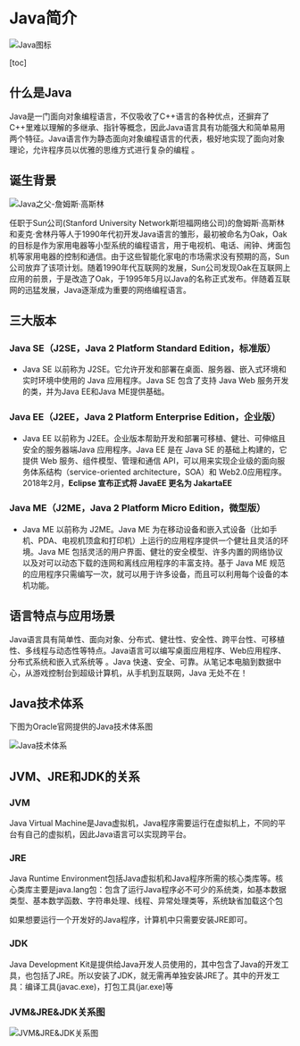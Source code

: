 # Java简介

![Java图标](https://img-blog.csdnimg.cn/20190826135655712.png)

[toc]



## 什么是Java

 Java是一门面向对象编程语言，不仅吸收了C++语言的各种优点，还摒弃了C++里难以理解的多继承、指针等概念，因此Java语言具有功能强大和简单易用两个特征。Java语言作为静态面向对象编程语言的代表，极好地实现了面向对象理论，允许程序员以优雅的思维方式进行复杂的编程 。



## 诞生背景
![Java之父-詹姆斯·高斯林](https://img-blog.csdnimg.cn/2019082613571791.jpg)

 任职于Sun公司(Stanford University Network斯坦福网络公司)的詹姆斯·高斯林和麦克·舍林丹等人于1990年代初开发Java语言的雏形，最初被命名为Oak，Oak的目标是作为家用电器等小型系统的编程语言，用于电视机、电话、闹钟、烤面包机等家用电器的控制和通信。由于这些智能化家电的市场需求没有预期的高，Sun公司放弃了该项计划。随着1990年代互联网的发展，Sun公司发现Oak在互联网上应用的前景，于是改造了Oak，于1995年5月以Java的名称正式发布。伴随着互联网的迅猛发展，Java逐渐成为重要的网络编程语言。



## 三大版本

### Java SE（J2SE，Java 2 Platform Standard Edition，标准版）

- Java SE 以前称为 J2SE。它允许开发和部署在桌面、服务器、嵌入式环境和实时环境中使用的 Java 应用程序。Java SE 包含了支持 Java Web 服务开发的类，并为Java EE和Java ME提供基础。

### Java EE（J2EE，Java 2 Platform Enterprise Edition，企业版）

- Java EE 以前称为 J2EE。企业版本帮助开发和部署可移植、健壮、可伸缩且安全的服务器端Java 应用程序。Java EE 是在 Java SE 的基础上构建的，它提供 Web 服务、组件模型、管理和通信 API，可以用来实现企业级的面向服务体系结构（service-oriented architecture，SOA）和 Web2.0应用程序。2018年2月，**Eclipse 宣布正式将 JavaEE 更名为 JakartaEE**

### Java ME（J2ME，Java 2 Platform Micro Edition，微型版）

- Java ME 以前称为 J2ME。Java ME 为在移动设备和嵌入式设备（比如手机、PDA、电视机顶盒和打印机）上运行的应用程序提供一个健壮且灵活的环境。Java ME 包括灵活的用户界面、健壮的安全模型、许多内置的网络协议以及对可以动态下载的连网和离线应用程序的丰富支持。基于 Java ME 规范的应用程序只需编写一次，就可以用于许多设备，而且可以利用每个设备的本机功能。



## 语言特点与应用场景

 Java语言具有简单性、面向对象、分布式、健壮性、安全性、跨平台性、可移植性、多线程与动态性等特点。Java语言可以编写桌面应用程序、Web应用程序、分布式系统和嵌入式系统等 。Java 快速、安全、可靠。从笔记本电脑到数据中心，从游戏控制台到超级计算机，从手机到互联网，Java 无处不在！



## Java技术体系

下图为Oracle官网提供的Java技术体系图

![Java技术体系](https://img-blog.csdnimg.cn/20190826135741553.png)





## JVM、JRE和JDK的关系

### JVM

Java Virtual Machine是Java虚拟机，Java程序需要运行在虚拟机上，不同的平台有自己的虚拟机，因此Java语言可以实现跨平台。

### JRE
Java Runtime Environment包括Java虚拟机和Java程序所需的核心类库等。核心类库主要是java.lang包：包含了运行Java程序必不可少的系统类，如基本数据类型、基本数学函数、字符串处理、线程、异常处理类等，系统缺省加载这个包

如果想要运行一个开发好的Java程序，计算机中只需要安装JRE即可。

### JDK
Java Development Kit是提供给Java开发人员使用的，其中包含了Java的开发工具，也包括了JRE。所以安装了JDK，就无需再单独安装JRE了。其中的开发工具：编译工具(javac.exe)，打包工具(jar.exe)等

### JVM&JRE&JDK关系图

![JVM&JRE&JDK关系图](https://imgconvert.csdnimg.cn/aHR0cHM6Ly9yYXcuZ2l0aHVidXNlcmNvbnRlbnQuY29tL0pvdXJXb24vaW1hZ2UvbWFzdGVyL0phdmElRTclQUUlODAlRTQlQkIlOEIvSlZNJkpSRSZKREslRTUlODUlQjMlRTclQjMlQkIlRTUlOUIlQkUucG5n?x-oss-process=image/format,png)